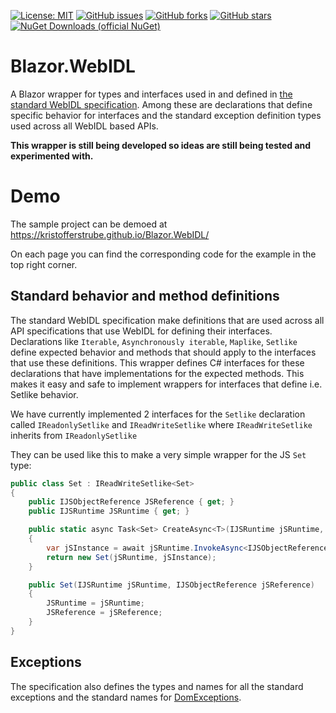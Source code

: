 [![License: MIT](https://img.shields.io/badge/License-MIT-yellow.svg)](/LICENSE.md)
[![GitHub issues](https://img.shields.io/github/issues/KristofferStrube/Blazor.WebIDL)](https://github.com/KristofferStrube/Blazor.WebIDL/issues)
[![GitHub forks](https://img.shields.io/github/forks/KristofferStrube/Blazor.WebIDL)](https://github.com/KristofferStrube/Blazor.WebIDL/network/members)
[![GitHub stars](https://img.shields.io/github/stars/KristofferStrube/Blazor.WebIDL)](https://github.com/KristofferStrube/Blazor.WebIDL/stargazers)
[![NuGet Downloads (official NuGet)](https://img.shields.io/nuget/dt/KristofferStrube.Blazor.WebIDL?label=NuGet%20Downloads)](https://www.nuget.org/packages/KristofferStrube.Blazor.WebIDL/)

# Blazor.WebIDL
A Blazor wrapper for types and interfaces used in and defined in [the standard WebIDL specification](https://webidl.spec.whatwg.org/).
Among these are declarations that define specific behavior for interfaces and the standard exception definition types used across all WebIDL based APIs.

**This wrapper is still being developed so ideas are still being tested and experimented with.**

# Demo
The sample project can be demoed at https://kristofferstrube.github.io/Blazor.WebIDL/

On each page you can find the corresponding code for the example in the top right corner.

## Standard behavior and method definitions
The standard WebIDL specification make definitions that are used across all API specifications that use WebIDL for defining their interfaces.
Declarations like `Iterable`, `Asynchronously iterable`, `Maplike`, `Setlike` define expected behavior and methods that should apply to the interfaces that use these definitions. This wrapper defines C# interfaces for these declarations that have implementations for the expected methods. This makes it easy and safe to implement wrappers for interfaces that define i.e. Setlike behavior.

We have currently implemented 2 interfaces for the `Setlike` declaration called `IReadonlySetlike` and `IReadWriteSetlike` where `IReadWriteSetlike` inherits from `IReadonlySetlike`

They can be used like this to make a very simple wrapper for the JS `Set` type:
```csharp
public class Set : IReadWriteSetlike<Set>
{
    public IJSObjectReference JSReference { get; }
    public IJSRuntime JSRuntime { get; }

    public static async Task<Set> CreateAsync<T>(IJSRuntime jSRuntime, IEnumerable<T>? iterable = null)
    {
        var jSInstance = await jSRuntime.InvokeAsync<IJSObjectReference>("constructSet", iterable);
        return new Set(jSRuntime, jSInstance);
    }

    public Set(IJSRuntime jSRuntime, IJSObjectReference jSReference)
    {
        JSRuntime = jSRuntime;
        JSReference = jSReference;
    }
}
```

## Exceptions
The specification also defines the types and names for all the standard exceptions and the standard names for [DomExceptions](https://webidl.spec.whatwg.org/#idl-DOMException-error-names).
